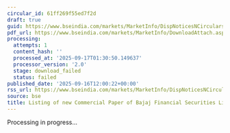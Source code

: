 ```yaml
---
circular_id: 61ff269f55ed7f2d
draft: true
guid: https://www.bseindia.com/markets/MarketInfo/DispNoticesNCirculars.aspx?Noticeid={3614F9E9-2C10-452C-8E3C-09A599EE5454}&noticeno=20250916-51&dt=09/16/2025&icount=51&totcount=79&flag=0
pdf_url: https://www.bseindia.com/markets/MarketInfo/DownloadAttach.aspx?id=20250916-51&attachedId=
processing:
  attempts: 1
  content_hash: ''
  processed_at: '2025-09-17T01:30:50.149637'
  processor_version: '2.0'
  stage: download_failed
  status: failed
published_date: '2025-09-16T12:00:22+00:00'
rss_url: https://www.bseindia.com/markets/MarketInfo/DispNoticesNCirculars.aspx?Noticeid={3614F9E9-2C10-452C-8E3C-09A599EE5454}&noticeno=20250916-51&dt=09/16/2025&icount=51&totcount=79&flag=0
source: bse
title: Listing of new Commercial Paper of Bajaj Financial Securities Limited
---
```


Processing in progress...